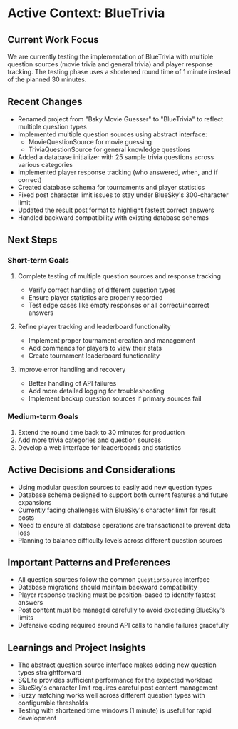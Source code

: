 # Active Context: BlueTrivia

## Current Work Focus

We are currently testing the implementation of BlueTrivia with multiple question sources (movie trivia and general trivia) and player response tracking. The testing phase uses a shortened round time of 1 minute instead of the planned 30 minutes.

## Recent Changes

- Renamed project from "Bsky Movie Guesser" to "BlueTrivia" to reflect multiple question types
- Implemented multiple question sources using abstract interface:
  - MovieQuestionSource for movie guessing
  - TriviaQuestionSource for general knowledge questions
- Added a database initializer with 25 sample trivia questions across various categories
- Implemented player response tracking (who answered, when, and if correct)
- Created database schema for tournaments and player statistics
- Fixed post character limit issues to stay under BlueSky's 300-character limit
- Updated the result post format to highlight fastest correct answers
- Handled backward compatibility with existing database schemas

## Next Steps

### Short-term Goals

1. Complete testing of multiple question sources and response tracking

   - Verify correct handling of different question types
   - Ensure player statistics are properly recorded
   - Test edge cases like empty responses or all correct/incorrect answers

2. Refine player tracking and leaderboard functionality

   - Implement proper tournament creation and management
   - Add commands for players to view their stats
   - Create tournament leaderboard functionality

3. Improve error handling and recovery
   - Better handling of API failures
   - Add more detailed logging for troubleshooting
   - Implement backup question sources if primary sources fail

### Medium-term Goals

1. Extend the round time back to 30 minutes for production
2. Add more trivia categories and question sources
3. Develop a web interface for leaderboards and statistics

## Active Decisions and Considerations

- Using modular question sources to easily add new question types
- Database schema designed to support both current features and future expansions
- Currently facing challenges with BlueSky's character limit for result posts
- Need to ensure all database operations are transactional to prevent data loss
- Planning to balance difficulty levels across different question sources

## Important Patterns and Preferences

- All question sources follow the common `QuestionSource` interface
- Database migrations should maintain backward compatibility
- Player response tracking must be position-based to identify fastest answers
- Post content must be managed carefully to avoid exceeding BlueSky's limits
- Defensive coding required around API calls to handle failures gracefully

## Learnings and Project Insights

- The abstract question source interface makes adding new question types straightforward
- SQLite provides sufficient performance for the expected workload
- BlueSky's character limit requires careful post content management
- Fuzzy matching works well across different question types with configurable thresholds
- Testing with shortened time windows (1 minute) is useful for rapid development
